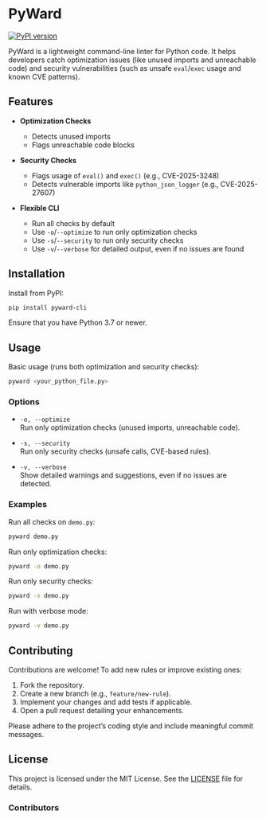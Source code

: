# PyWard

[![PyPI version](https://img.shields.io/pypi/v/pyward-cli?label=PyPI)](https://pypi.org/project/pyward-cli/)

PyWard is a lightweight command-line linter for Python code. It helps developers catch optimization issues (like unused imports and unreachable code) and security vulnerabilities (such as unsafe `eval`/`exec` usage and known CVE patterns).

## Features

- **Optimization Checks**
  - Detects unused imports
  - Flags unreachable code blocks

- **Security Checks**
  - Flags usage of `eval()` and `exec()` (e.g., CVE-2025-3248)
  - Detects vulnerable imports like `python_json_logger` (e.g., CVE-2025-27607)

- **Flexible CLI**
  - Run all checks by default
  - Use `-o`/`--optimize` to run only optimization checks
  - Use `-s`/`--security` to run only security checks
  - Use `-v`/`--verbose` for detailed output, even if no issues are found

## Installation

Install from PyPI:

```bash
pip install pyward-cli
```

Ensure that you have Python 3.7 or newer.

## Usage

Basic usage (runs both optimization and security checks):

```bash
pyward <your_python_file.py>
```

### Options

- `-o, --optimize`  
  Run only optimization checks (unused imports, unreachable code).

- `-s, --security`  
  Run only security checks (unsafe calls, CVE-based rules).

- `-v, --verbose`  
  Show detailed warnings and suggestions, even if no issues are detected.

### Examples

Run all checks on `demo.py`:

```bash
pyward demo.py
```

Run only optimization checks:

```bash
pyward -o demo.py
```

Run only security checks:

```bash
pyward -s demo.py
```

Run with verbose mode:

```bash
pyward -v demo.py
```

## Contributing

Contributions are welcome! To add new rules or improve existing ones:

1. Fork the repository.
2. Create a new branch (e.g., `feature/new-rule`).
3. Implement your changes and add tests if applicable.
4. Open a pull request detailing your enhancements.

Please adhere to the project’s coding style and include meaningful commit messages.

## License

This project is licensed under the MIT License. See the [LICENSE](LICENSE) file for details.

### Contributors
